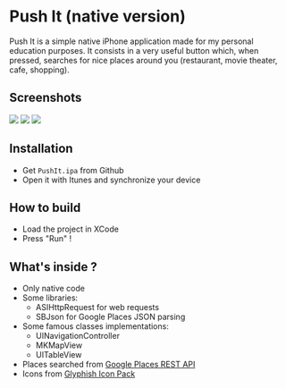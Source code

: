 Push It (native version)
========================

Push It is a simple native iPhone application made for my personal education purposes.
It consists in a very useful button which, when pressed, searches for nice places around you (restaurant, movie theater, cafe, shopping).

Screenshots
-----------

![](http://lois.di-qual.net/files/pushit-native/welcome.png)  ![](http://lois.di-qual.net/files/pushit-native/categories.png)  ![](http://lois.di-qual.net/files/pushit-native/map.png)

Installation
------------

 * Get `PushIt.ipa` from Github
 * Open it with Itunes and synchronize your device

How to build
------------

 * Load the project in XCode
 * Press "Run" !

What's inside ?
---------------

 * Only native code
 * Some libraries:
   * ASIHttpRequest for web requests
   * SBJson for Google Places JSON parsing
 * Some famous classes implementations:
   * UINavigationController
   * MKMapView
   * UITableView
 * Places searched from [Google Places REST API](https://developers.google.com/maps/documentation/places/#PlaceSearches)
 * Icons from [Glyphish Icon Pack](http://glyphish.com/)